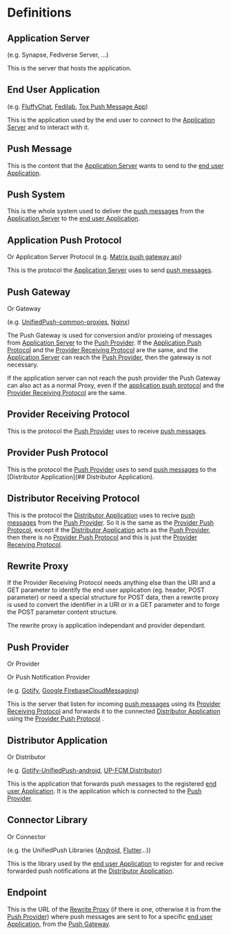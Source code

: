 # Definitions

## Application Server
(e.g. Synapse, Fediverse Server, ...)

This is the server that hosts the application.

## End User Application
(e.g. [FluffyChat](https://fluffychat.im/), [Fedilab](https://fedilab.app/), [Tox Push Message App](https://github.com/zoff99/tox_push_msg_app))

This is the application used by the end user to connect to the [Application Server](#application-server) and to interact with it.

## Push Message

This is the content that the [Application Server](#application-server)
wants to send to the [end user Application](#end-user-application).

## Push System

This is the whole system used to deliver the [push messages](#Push-Message) 
from the [Application Server](#application-server) 
to the [end user Application](#end-user-application).

## Application Push Protocol
Or Application Server Protocol
(e.g. [Matrix push gateway api](https://spec.matrix.org/unstable/push-gateway-api/))

This is the protocol the [Application Server](#application-server) uses to send [push messages](#push-message). 

## Push Gateway
Or Gateway

(e.g. [UnifiedPush-common-proxies](https://github.com/UnifiedPush/common-proxies), [Nginx](https://github.com/UnifiedPush/contrib/blob/main/gateways/matrix.md#nginx))

The Push Gateway is used for conversion and/or proxieing of messages from [Application Server](#application-server) to the [Push Provider](#push-provider).
If the [Application Push Protocol](#application-push-protocol) and the [Provider Receiving Protocol](#provider-receiving-protocol) are the same, and the [Application Server](#application-server) can reach the [Push Provider](#push-provider), then the gateway is not necessary.

If the application server can not reach the push provider the Push Gateway can also act as a normal Proxy, even if the [application push protocol](#application-push-protocol) and the [Provider Receiving Protocol](#provider-receiving-protocol) are the same.

## Provider Receiving Protocol

This is the protocol the [Push Provider](#push-provider) uses to receive [push messages](#push-message).

## Provider Push Protocol

This is the protocol the [Push Provider](#push-provider) uses to send [push messages](#push-message) to the [Distributor Application](## Distributor Application).

## Distributor Receiving Protocol

This is the protocol the [Distributor Application](#distributor-application) 
uses to recive [push messages](#push-message) from the [Push Provider](#push-provider). 
So it is the same as the [Provider Push Protocol](#provider-push-protocol), 
except if the [Distributor Application](#distributor-application) 
acts as the [Push Provider](#push-provider), 
then there is no [Provider Push Protocol](#provider-push-protocol) 
and this is just the [Provider Receiving Protocol](#provider-receiving-protocol).

## Rewrite Proxy

If the Provider Receiving Protocol needs anything else than the URI and a GET parameter to identify the end user application (eg. header, POST parameter) or need a special structure for POST data, then a rewrite proxy is used  to convert the identifier in a URI or in a GET parameter and to forge the POST parameter content structure.

The rewrite proxy is application independant and provider dependant.

## Push Provider
Or Provider

Or Push Notification Provider

(e.g. [Gotify](https://gotify.net/), [Google FirebaseCloudMessaging](https://firebase.google.com/docs/cloud-messaging/))

This is the server that listen for incoming [push messages](#Push-Message) using its [Provider Receiving Protocol](#provider-receiving-protocol) and forwards it to the connected [Distributor Application](#distributor-application) using the [Provider Push Protocol](#provider-push-protocol) .

## Distributor Application
Or Distributor

(e.g. [Gotify-UnifiedPush-android](https://github.com/UnifiedPush/gotify-android), [UP-FCM Distributor](https://github.com/UnifiedPush/fcm-distributor))

This is the application that forwards push messages to the registered [end user Application](#end-user-application). It is the application which is connected to the [Push Provider](#push-provider).

## Connector Library
Or Connector

(e.g. the UnifiedPush Libraries ([Android](https://github.com/UnifiedPush/android-connector), [Flutter](https://github.com/UnifiedPush/flutter-connector)...))

This is the library used by the [end user Application](#end-user-application) to register for and recive forwarded push notifications at the [Distributor Application](#distributor-application).

## Endpoint

This is the URL of the [Rewrite Proxy](#rewrite-proxy) (if there is one, otherwise it is from the [Push Provider](#push-provider)) where push messages are sent to for a specific [end user Application](#end-user-application), from the [Push Gateway](#push-gateway).

